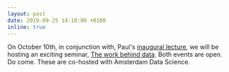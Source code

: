 ```yaml
---
layout: post
date: 2019-09-25 14:10:00 +0100
inline: true
---
```


On October 10th, in conjunction with, Paul's [inaugural lecture](https://amsterdamdatascience.nl/event/inaugural-lecture-paul-groth/), we will be hosting an exciting seminar, [The work behind data](https://www.spui25.nl/spui25-en/events/events/2019/10/the-work-behind-data.html). Both events are open. Do come. These are co-hosted with Amsterdam Data Science.
